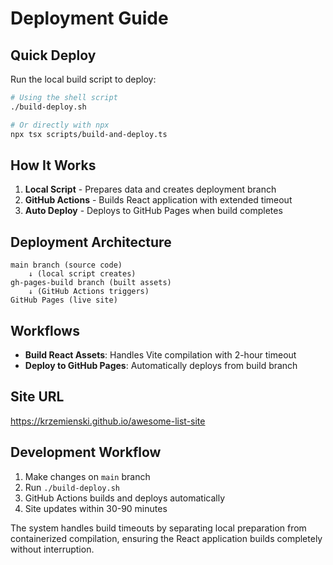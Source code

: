 # Deployment Guide

## Quick Deploy

Run the local build script to deploy:

```bash
# Using the shell script
./build-deploy.sh

# Or directly with npx
npx tsx scripts/build-and-deploy.ts
```

## How It Works

1. **Local Script** - Prepares data and creates deployment branch
2. **GitHub Actions** - Builds React application with extended timeout 
3. **Auto Deploy** - Deploys to GitHub Pages when build completes

## Deployment Architecture

```
main branch (source code)
    ↓ (local script creates)
gh-pages-build branch (built assets)
    ↓ (GitHub Actions triggers)
GitHub Pages (live site)
```

## Workflows

- **Build React Assets**: Handles Vite compilation with 2-hour timeout
- **Deploy to GitHub Pages**: Automatically deploys from build branch

## Site URL

https://krzemienski.github.io/awesome-list-site

## Development Workflow

1. Make changes on `main` branch
2. Run `./build-deploy.sh` 
3. GitHub Actions builds and deploys automatically
4. Site updates within 30-90 minutes

The system handles build timeouts by separating local preparation from containerized compilation, ensuring the React application builds completely without interruption.